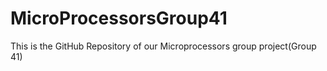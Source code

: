 # MicroProcessorsGroup41
This is the GitHub Repository of our Microprocessors group project(Group 41)
